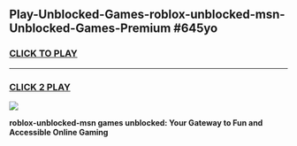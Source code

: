 
## Play-Unblocked-Games-roblox-unblocked-msn-Unblocked-Games-Premium #645yo
<h3>
<a href="https://premium.freeplayer.one?title=roblox-unblocked-msn&ref=12M">CLICK TO PLAY</a></h3>
<hr>

<h3>
<a href="https://premium.freeplayer.one?title=roblox-unblocked-msn&ref=12M">CLICK 2 PLAY</a>
  
</h3>

<a href="https://premium.freeplayer.one?title=roblox-unblocked-msn&ref=12M"><img src="https://clearcache.store/games.png"></a>


**roblox-unblocked-msn games unblocked: Your Gateway to Fun and Accessible Online Gaming**
